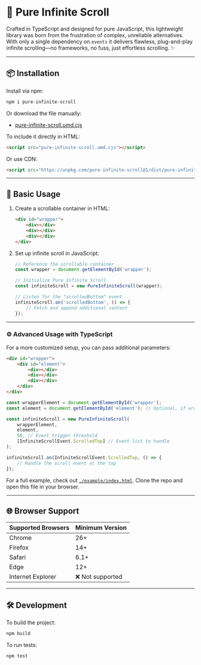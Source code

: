 # 🚀 Pure Infinite Scroll

Crafted in TypeScript and designed for pure JavaScript, this lightweight library was born from the frustration of complex, unreliable alternatives.  
With only a single dependency on `events` it delivers flawless, plug-and-play infinite scrolling—no frameworks, no fuss, just effortless scrolling. ✨

---

## 📦 Installation

Install via npm:

```bash
npm i pure-infinite-scroll
```

Or download the file manually:

- [pure-infinite-scroll.umd.cjs](https://unpkg.com/pure-infinite-scroll@1/dist/pure-infinite-scroll.umd.cjs)

To include it directly in HTML:

```html
<script src="pure-infinite-scroll.umd.cjs"></script>
```

Or use CDN:

```html
<script src="https://unpkg.com/pure-infinite-scroll@1/dist/pure-infinite-scroll.umd.cjs"></script>
```

---

## 🚀 Basic Usage

1. Create a scrollable container in HTML:

    ```html
    <div id="wrapper">
        <div></div>
        <div></div>
        <div></div>
    </div>
    ```

2. Set up infinite scroll in JavaScript:

    ```javascript
    // Reference the scrollable container
    const wrapper = document.getElementById('wrapper');

    // Initialize Pure Infinite Scroll
    const infiniteScroll = new PureInfiniteScroll(wrapper);

    // Listen for the "scrolledBottom" event
    infiniteScroll.on('scrolledBottom', () => {
        // Fetch and append additional content
    });
    ```

---

### ⚙️ Advanced Usage with TypeScript

For a more customized setup, you can pass additional parameters:

```html
<div id="wrapper">
    <div id="element">
        <div></div>
        <div></div>
        <div></div>
    </div>
</div>
```

```typescript
const wrapperElement = document.getElementById('wrapper');
const element = document.getElementById('element'); // Optional, if wrapper contains content directly

const infiniteScroll = new PureInfiniteScroll(
    wrapperElement,
    element,
    50, // Event trigger threshold
    [InfiniteScrollEvent.ScrolledTop] // Event list to handle
);

infiniteScroll.on(InfiniteScrollEvent.ScrolledTop, () => {
    // Handle the scroll event at the top
});
```

For a full example, check out [`./example/index.html`](./example/index.html). Clone the repo and open this file in your browser.

---

## 🌐 Browser Support

| Supported Browsers      | Minimum Version |
|-------------------------|-----------------|
| Chrome                  | 26+            |
| Firefox                 | 14+            |
| Safari                  | 6.1+           |
| Edge                    | 12+            |
| Internet Explorer       | ❌ Not supported |

---

## 🛠 Development

To build the project:

```bash
npm build
```

To run tests:

```bash
npm test
```
